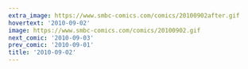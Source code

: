 ```yaml
---
extra_image: https://www.smbc-comics.com/comics/20100902after.gif
hovertext: '2010-09-02'
image: https://www.smbc-comics.com/comics/20100902.gif
next_comic: '2010-09-03'
prev_comic: '2010-09-01'
title: '2010-09-02'
---
```



